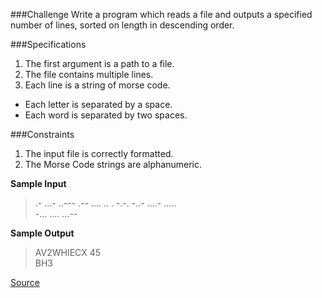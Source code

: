 ###Challenge
Write a program which reads a file and outputs a specified number of lines, sorted on length in descending order.

###Specifications
1. The first argument is a path to a file.   
2. The file contains multiple lines.
3. Each line is a string of morse code.
 - Each letter is separated by a space.
 - Each word is separated by two spaces.

###Constraints
1. The input file is correctly formatted.
2. The Morse Code strings are alphanumeric.

**Sample Input**
>.- ...- ..--- .-- .... .. . -.-. -..-  ....- .....  
-... .... ...--

**Sample Output**
>AV2WHIECX 45  
BH3

[Source](https://www.codeeval.com/open_challenges/116/)